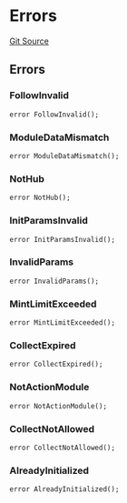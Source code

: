 # Errors
[Git Source](https://github.com/digiv3rse/core-contracts/blob/5454b58664fab805b6888a68ff40915d251f32f3/contracts/modules/constants/Errors.sol)


## Errors
### FollowInvalid

```solidity
error FollowInvalid();
```

### ModuleDataMismatch

```solidity
error ModuleDataMismatch();
```

### NotHub

```solidity
error NotHub();
```

### InitParamsInvalid

```solidity
error InitParamsInvalid();
```

### InvalidParams

```solidity
error InvalidParams();
```

### MintLimitExceeded

```solidity
error MintLimitExceeded();
```

### CollectExpired

```solidity
error CollectExpired();
```

### NotActionModule

```solidity
error NotActionModule();
```

### CollectNotAllowed

```solidity
error CollectNotAllowed();
```

### AlreadyInitialized

```solidity
error AlreadyInitialized();
```

